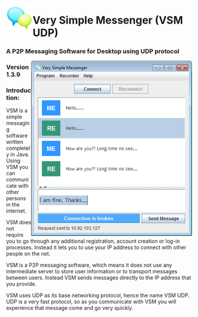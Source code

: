 <img src = "/resources/app-003.png" al="Icon" align="left"> <h1>Very Simple Messenger (VSM UDP)</h1>
<h3>A P2P Messaging Software for Desktop using UDP protocol</h3>
<img src = "/screen_shot/s6.png" al="VSM UDP Main Window" align="right">
<h3>Version 1.3.9</h3>

<h3>Introduction:</h3>
<p>VSM is a simple messaging software written completely in Java.
Using VSM you can communicate with other persons in the internet.</p>
<p>VSM does not require you to go through any additional registration, account creation or log-in processes.
Instead it lets you to use your IP address to connect with other people on the net.</p>
<p>VSM is a P2P messaging software, which means it does not use any intermediate server
to store user information or to transport messages between users.
Instead VSM sends messages directly to the IP address that you provide.</p>
<p>VSM uses UDP as its base networking protocol, hence the name VSM UDP.
UDP is a very fast protocol, so as you communicate with VSM
you will experience that message come and go very quickly.</p>

